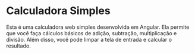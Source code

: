 # Calculadora Simples

Esta é uma calculadora web simples desenvolvida em Angular. Ela permite que você faça cálculos básicos de adição, subtração, multiplicação e divisão. Além disso, você pode limpar a tela de entrada e calcular o resultado.